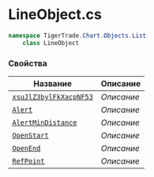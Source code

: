 
# LineObject.cs
```csharp
namespace TigerTrade.Chart.Objects.List  
    class LineObject
```

### Свойства
| Название | Описание |
| --- | --- |
| [`xsuJlZ3bylFkXacpNF53`](./Свойства/xsuJlZ3bylFkXacpNF53.md) | *Описание* |
| [`Alert`](./Свойства/Alert.md) | *Описание* |
| [`AlertMinDistance`](./Свойства/AlertMinDistance.md) | *Описание* |
| [`OpenStart`](./Свойства/OpenStart.md) | *Описание* |
| [`OpenEnd`](./Свойства/OpenEnd.md) | *Описание* |
| [`RefPoint`](./Свойства/RefPoint.md) | *Описание* |
